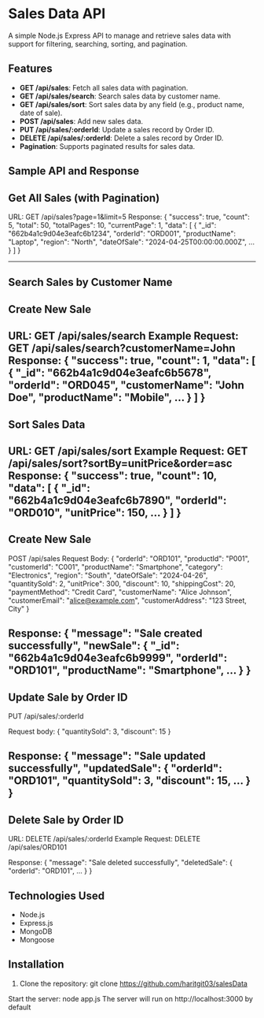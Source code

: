 # Sales Data API

A simple Node.js Express API to manage and retrieve sales data with support for filtering, searching, sorting, and pagination.

## Features

- **GET /api/sales**: Fetch all sales data with pagination.
- **GET /api/sales/search**: Search sales data by customer name.
- **GET /api/sales/sort**: Sort sales data by any field (e.g., product name, date of sale).
- **POST /api/sales**: Add new sales data.
- **PUT /api/sales/:orderId**: Update a sales record by Order ID.
- **DELETE /api/sales/:orderId**: Delete a sales record by Order ID.
- **Pagination**: Supports paginated results for sales data.

## Sample API and Response
## Get All Sales (with Pagination)

URL: GET /api/sales?page=1&limit=5
Response: {
  "success": true,
  "count": 5,
  "total": 50,
  "totalPages": 10,
  "currentPage": 1,
  "data": [
    {
      "_id": "662b4a1c9d04e3eafc6b1234",
      "orderId": "ORD001",
      "productName": "Laptop",
      "region": "North",
      "dateOfSale": "2024-04-25T00:00:00.000Z",
      ...
    }
  ]
}

-----------------------------------------------------
## Search Sales by Customer Name
## Create New Sale
URL: GET /api/sales/search
Example Request: 
GET /api/sales/search?customerName=John
Response: 
{
  "success": true,
  "count": 1,
  "data": [
    {
      "_id": "662b4a1c9d04e3eafc6b5678",
      "orderId": "ORD045",
      "customerName": "John Doe",
      "productName": "Mobile",
      ...
    }
  ]
}
-------------------------------------------------------

## Sort Sales Data
URL: GET /api/sales/sort
Example Request: GET /api/sales/sort?sortBy=unitPrice&order=asc
Response: 
{
  "success": true,
  "count": 10,
  "data": [
    {
      "_id": "662b4a1c9d04e3eafc6b7890",
      "orderId": "ORD010",
      "unitPrice": 150,
      ...
    }
  ]
}
------------------------------------------------------------
## Create New Sale
POST /api/sales
Request Body: 
{
  "orderId": "ORD101",
  "productId": "P001",
  "customerId": "C001",
  "productName": "Smartphone",
  "category": "Electronics",
  "region": "South",
  "dateOfSale": "2024-04-26",
  "quantitySold": 2,
  "unitPrice": 300,
  "discount": 10,
  "shippingCost": 20,
  "paymentMethod": "Credit Card",
  "customerName": "Alice Johnson",
  "customerEmail": "alice@example.com",
  "customerAddress": "123 Street, City"
}

Response: 
{
  "message": "Sale created successfully",
  "newSale": {
    "_id": "662b4a1c9d04e3eafc6b9999",
    "orderId": "ORD101",
    "productName": "Smartphone",
    ...
  }
}
-----------------------------------------------------------------

## Update Sale by Order ID
PUT /api/sales/:orderId

Request body:
{
  "quantitySold": 3,
  "discount": 15
}

Response: 
{
  "message": "Sale updated successfully",
  "updatedSale": {
    "orderId": "ORD101",
    "quantitySold": 3,
    "discount": 15,
    ...
  }
}
-------------------------------------------------------

## Delete Sale by Order ID
URL: DELETE /api/sales/:orderId
Example Request: DELETE /api/sales/ORD101

Response:
{
  "message": "Sale deleted successfully",
  "deletedSale": {
    "orderId": "ORD101",
    ...
  }
}

## Technologies Used

- Node.js
- Express.js
- MongoDB
- Mongoose

## Installation

1. Clone the repository:
   git clone <https://github.com/haritgit03/salesData>

Start the server: node app.js
The server will run on http://localhost:3000 by default
